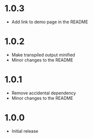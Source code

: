 # 1.0.3

- Add link to demo page in the README

# 1.0.2

- Make transpiled output minified
- Minor changes to the README

# 1.0.1

- Remove accidental dependency
- Minor changes to the README

# 1.0.0

- Initial release

